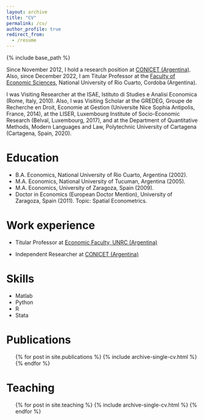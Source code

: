 ```yaml
---
layout: archive
title: "CV"
permalink: /cv/
author_profile: true
redirect_from:
  - /resume
---
```


{% include base_path %}

Since November 2012, I hold a research position at [CONICET (Argentina)](https://www.conicet.gov.ar/). Also, since December 2022, I am Titular Professor at the [Faculty of Economic Sciences](https://www.eco.unrc.edu.ar/), National University of Rio Cuarto, Cordoba (Argentina). 

I was Visiting Researcher at the ISAE, Istituto di Studies e Analisi Economica (Rome, Italy, 2010). Also, I was Visiting Scholar at the GREDEG, Groupe de Recherche en Droit, Economie at Gestion (Universite Nice Sophia Antipolis, France, 2014), at the LISER, Luxembourg Institute of Socio-Economic Research (Belval, Luxembourg, 2017), and at the Department of  Quantitative Methods, Modern Languages and Law, Polytechnic University of Cartagena (Cartagena, Spain, 2020).

Education
======
* B.A. Economics, National University of Rio Cuarto, Argentina (2002).
* M.A. Economics, National University of Tucuman, Argentina (2005).
* M.A. Economics, University of Zaragoza, Spain (2009).
* Doctor in Economics (European Doctor Mention), University of Zaragoza, Spain (2011).
Topic: Spatial Econometrics.

Work experience
======
* Titular Professor at [Economic Faculty, UNRC (Argentina)](https://www.eco.unrc.edu.ar/)

* Independent Researcher at [CONICET (Argentina)](https://www.conicet.gov.ar/)
  
Skills
======
* Matlab
* Python
* R
* Stata

Publications
======
  <ul>{% for post in site.publications %}
    {% include archive-single-cv.html %}
  {% endfor %}</ul>
  
Teaching
======
  <ul>{% for post in site.teaching %}
    {% include archive-single-cv.html %}
  {% endfor %}</ul>
  
